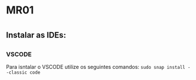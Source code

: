 <h1>MR01<h1>
  
<h2>Instalar as IDEs:<h2>
      
<h3>VSCODE</h3>
<p>Para isntalar o VSCODE utilize os seguintes comandos:
<code>sudo snap install --classic code</code></p>
